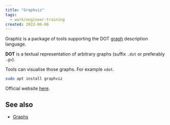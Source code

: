 ```yaml
---
title: "Graphviz"
tags:
  - work/engineer-training
created: 2022-06-06
---
```

Graphiz is a package of tools supporting the DOT [graph](notes/university/cs2004/graphs.md) description language.

**DOT** is a textual representation of arbitrary graphs (suffix `.dot` or preferably `.gv`).

Tools can visualise those graphs. For example `xdot`.

```bash
sudo apt install graphviz
```

Official website [here](https://graphviz.org/).

## See also
- [Graphs](notes/university/cs2004/graphs.md)
